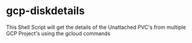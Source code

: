 # gcp-diskdetails
This Shell Script will get the details of the Unattached PVC's from multiple GCP Project's using the gcloud commands 
